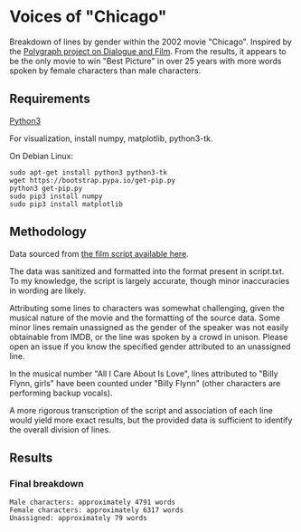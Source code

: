 # Voices of "Chicago"

Breakdown of lines by gender within the 2002 movie "Chicago".  Inspired by the [Polygraph project on Dialogue and Film](http://polygraph.cool/films/embed.html).  From the results, it appears to be the only movie to win "Best Picture" in over 25 years with more words spoken by female characters than male characters.

## Requirements

[Python3](https://www.python.org/downloads/)

For visualization, install numpy, matplotlib, python3-tk.

On Debian Linux:

```
sudo apt-get install python3 python3-tk
wget https://bootstrap.pypa.io/get-pip.py
python3 get-pip.py
sudo pip3 install numpy
sudo pip3 install matplotlib
```

## Methodology

Data sourced from [the film script available here](http://www.cswap.com/2002/Chicago/song/Full_Script).

The data was sanitized and formatted into the format present in script.txt.  To my knowledge, the script is largely accurate, though minor inaccuracies in wording are likely.

Attributing some lines to characters was somewhat challenging, given the musical nature of the movie and the formatting of the source data.  Some minor lines remain unassigned as the gender of the speaker was not easily obtainable from IMDB, or the line was spoken by a crowd in unison.  Please open an issue if you know the specified gender attributed to an unassigned line.

In the musical number "All I Care About Is Love", lines attributed to "Billy Flynn, girls" have been counted under "Billy Flynn" (other characters are performing backup vocals).

A more rigorous transcription of the script and association of each line would yield more exact results, but the provided data is sufficient to identify the overall division of lines.

## Results

### Final breakdown 

```
Male characters: approximately 4791 words
Female characters: approximately 6317 words
Unassigned: approximately 79 words
```

